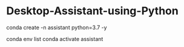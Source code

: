 # Desktop-Assistant-using-Python



conda create -n assistant python=3.7 -y

conda env list
conda activate assistant